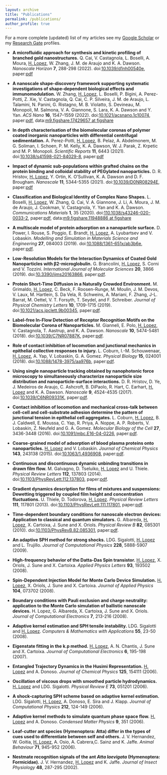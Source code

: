 ```yaml
---
layout: archive
title: "Publications"
permalink: /publications/
author_profile: true
---
```


<!--{% if author.googlescholar %}-->
<!--  You can also find my articles on <u><a href="{{author.googlescholar}}">my Google Scholar profile</a>.</u>-->
<!--{% endif %}-->

<!--{% include base_path %}-->

<!--{% for post in site.publications reversed %}-->
<!--  {% include archive-single.html %}-->
<!--{% endfor %}-->

For a more complete (updated) list of my articles see my <a href="{{author.googlescholar}}">Google Scholar</a> or my <a href="{{author.researchgate}}">Research Gate</a> profiles.

- **A microfluidic approach for synthesis and kinetic profiling of branched gold nanostructures.**
Q. Cai, V. Castagnola, L. Boselli, A. Moura, <u>H. Lopez</u>, W. Zhang, J. M. de Araujo  and  K. A. Dawson.
*Nanoscale Horizon* **7**, 288-298 (2022).
doi:[10.1039/d1nh00540e](https://doi.org/10.1039/D1NH00540E), paper:[pdf](http://henderlopez.github.io/files/d1nh00540e.pdf)

- **A nanoscale shape-discovery framework supporting systematic investigations of shape-dependent biological
effects and immunomodulation.**
W. Zhang, <u>H. Lopez</u>, L. Boselli, P. Bigini, A. Perez-Potti, Z. Xie, V.
Castagnola, Q. Cai, C. P. Silveira, J. M. de Araujo, L. Talamini, N. Panini,
G. Ristagno, M. B. Violatto, S. Devineau, M. Monopoli, M. Salmona, V. A.
Giannone, S. Lara, K. A. Dawson and Y. Yan.
*ACS Nano* **16**, 1547–1559 (2022).
doi:[10.1021/acsnano.1c10074](https://doi.org/10.1021/acsnano.1c10074), paper:[pdf](http://henderlopez.github.io/files/acsnano.1c10074.pdf),
data:[m9.figshare.17429657 at figshare](https://doi.org/10.6084/m9.figshare.17429657)


- **In depth characterisation of the biomolecular coronas of polymer
coated inorganic nanoparticles with differential centrifugal sedimentation.**
A. Perez-Potti, <u>H. Lopez</u>, B. Pelaz, A. Abdelmonem, M. G. Soliman, I.
Schoen, P. M. Kelly, K. A. Dawson, W. J. Parak, Z. Krpetic and M. P.
Monopoli.
*Scientific Reports* **11**, 6443 (2021).
doi:[10.1038/s41598-021-84029-8](https://doi.org/10.1038/s41598-021-84029-8), paper:[pdf](http://henderlopez.github.io/files/s41598-021-84029-8.pdf)

- **Impact of dynamic sub-populations within grafted chains on the protein binding and colloidal stability of PEGylated nanoparticles.**
D. R. Hristov, <u>H. Lopez</u>, Y. Ortin, K. O’Sullivan, K. A. Dawson and D. F.
Brougham.
*Nanoscale* **11**, 5344-5355 (2021).
doi:[10.1039/D0NR08294E](http://dx.doi.org/10.1039/D0NR08294E), paper:[pdf](http://henderlopez.github.io/files/d0nr08294e.pdf)

- **Classification and Biological Identity of Complex Nano Shapes.**
L. Boselli, <u>H. Lopez</u>, W. Zhang, Q. Cai, V. A. Giannone, J. Li, A. Moura,
J. M. de Araujo, J. Cookman, V. Castagnola, Y. Yan and K. A. Dawson.
*Communications Materials* **1**, 35 (2020).
doi:[110.1038/s43246-020-0033-2](https://doi.org/10.1038/s43246-020-0033-2), paper:[pdf](http://henderlopez.github.io/files/s43246-020-0033-2.pdf),
data:[m9.figshare.11948886 at figshare](https://doi.org/10.6084/m9.figshare.11948886)

- **A multiscale model of protein adsorption on a nanoparticle surface.**
D. Power, I. Rouse, S. Poggio, E. Brandt, <u>H. Lopez</u>, A. Lyubartsev and V. Lobaskin.
*Modelling and Simulation in Materials Science and Engineering* **27**, 084003 (2019).
doi:[10.1088/1361-651x/ab3b6e](https://doi.org/10.1088/1361-651x/ab3b6e), paper:[pdf](http://henderlopez.github.io/files/Power_2019_Modelling_Simul._Mater._Sci._Eng._27_084003.pdf).

- **Low-Resolution Models for the Interaction Dynamics of Coated Gold Nanoparticles with β2-microglobulin.**
G. Brancolini, <u>H. Lopez</u>, S. Corni and V. Tozzini.
*International Journal of Molecular Sciences* **20**, 3866 (2019).
doi:[10.3390/ijms20163866](https://doi.org/10.3390/ijms20163866), paper:[pdf](http://henderlopez.github.io/files/ijms-20-03866.pdf).

- **Protein Short-Time Diffusion in a Naturally Crowded Environment.**
M. Grimaldo, <u>H. Lopez</u>, C. Beck, F. Roosen-Runge, M. Moulin, J. M. Devos, V. Laux, M. Hartlein, 
S. Da Vela, R. Schweins, A. Mariani, F. Zhang, J-L. Barrat, M. Oettel, V. T. Forsyth, T. Seydel, and F. Schreiber.
*Journal of Physical Chemistry Letters* **10**, 1709-1715 (2019).
doi:[10.1021/acs.jpclett.9b00345](https://doi.org/10.1021/acs.jpclett.9b00345), paper:[pdf](http://henderlopez.github.io/files/acs.jpclett.9b00345.pdf).

- **Label-free In-Flow Detection of Receptor Recognition Motifs on the Biomolecular Corona of Nanoparticles.**
M. Gianneli, E. Polo, <u>H. Lopez</u>, V. Castagnola, T. Aastrup, and K. A. Dawson.
*Nanoscale* **10**, 5474-5481 (2018).
doi:[10.1039/C7NR07887K](https://doi.org/10.1039/C7NR07887K), paper:[pdf](http://henderlopez.github.io/files/c7nr07887k.pdf).

- **Role of contact inhibition of locomotion and junctional mechanics in epithelial collective responses to injury.**
L. Coburn, I.-M. Schouwenaar, <u>H. Lopez</u>, A. Yap, V. Lobaskin, G. A. Gomez.
*Physical Biology* **15**, 024001 (2018).
doi:[10.1088/1478-3975/aa976b](https://doi.org/10.1088/1478-3975/aa976b), paper:[pdf](http://henderlopez.github.io/files/Coburn_2018_Phys._Biol._15_024001.pdf).

- **Using single nanoparticle tracking obtained by nanophotonic force microscopy to simultaneously characterize nanoparticle size distribution and nanoparticle-surface interactions.**
D. R. Hristov, D. Ye, J. Medeiros de Araujo, C. Ashcroft, B. DiPaolo, R. Hart, C. Earhart, <u>H. Lopez</u> and K. A. Dawson.
*Nanoscale* **9**, 4524-4535 (2017).
doi:[10.1039/C6NR09331K](https://doi.org/10.1039/C6NR09331K), paper:[pdf](http://henderlopez.github.io/files/Using_single_nanoparticle_tracking_obtained_by_nan.pdf).

- **Contact inhibition of locomotion and mechanical cross-talk between cell-cell and cell-substrate adhesion determine the pattern of junctional tension in epithelial cell aggregates.** 
L. Coburn, <u>H. Lopez</u>, B. J. Caldwell, E. Moussa, C. Yap, R. Priya, A. Noppe, A. P. Roberts, V. Lobaskin, Z. Neufeld and G. A. Gomez.
*Molecular Biology of the Cell* **27**, 3436-3448 (2016).
doi:[10.1091/mbc.E16-04-0226](https://dx.doi.org/10.1091%2Fmbc.E16-04-0226), paper:[pdf](http://henderlopez.github.io/files/3436.pdf).

- **Coarse-grained model of adsorption of blood plasma proteins onto nanoparticles.**
<u>H. Lopez</u> and V. Lobaskin.
*Journal of Chemical Physics* **143**, 243138 (2015).
doi:[10.1063/1.4936908](https://doi.org/10.1063/1.4936908), paper:[pdf](http://henderlopez.github.io/files/Coarse-grained_model_of_adsorption_of_blood_plasma.pdf).

- **Continuous and discontinuous dynamic unbinding transitions in drawn film flow.**
M. Galvagno, D. Tseluiko, <u>H. Lopez</u> and U. Thiele.
*Physical Review Letters* **112**, 137803 (2014).
doi:[10.1103/PhysRevLett.112.137803](http://dx.doi.org/10.1103/PhysRevLett.112.137803), paper:[pdf](http://henderlopez.github.io/files/GTLT2014prl.pdf).

- **Gradient dynamics description for films of mixtures and suspensions: Dewetting triggered by coupled film height and concentration fluctuations.**
U. Thiele, D. Todorova, <u>H. Lopez</u>.
*Physical Review Letters* **111**, 117801 (2013).
doi:[10.1103/PhysRevLett.111.117801](http://dx.doi.org/10.1103/PhysRevLett.111.117801), paper:[pdf](http://henderlopez.github.io/files/ThTL2013prl.pdf).

- **Time-dependent boundary conditions for nanoscale electron devices: Application to classical and quantum simulators.**
G. Albareda, <u>H. Lopez</u>, X. Cartoixa, J. Sune and X. Oriols.
*Physical Review B* **82**, 085301 (2010).
doi:[10.1103/PhysRevB.82.085301](http://dx.doi.org/10.1103/PhysRevB.82.085301), paper:[pdf](http://henderlopez.github.io/files/albareda2010.pdf).

- **An adaptive SPH method for strong shocks.**
LDG. Sigalotti, <u>H. Lopez</u> and L. Trujillo.
*Journal of Computational Physics* **228**, 5888-5907 (2009).

- **High-frequency behavior of the Datta-Das Spin transistor.**
<u>H. Lopez</u>, X. Oriols, J. Sune and X. Cartoixa.
*Applied Physics Letters* **93**, 193502 (2008).

- **Spin-Dependent Injection Model for Monte Carlo Device Simulation.**
<u>H. Lopez</u>, X. Oriols, J. Sune and X. Cartoixa.
*Journal of Applied Physics* **104**, 073702 (2008).

- **Boundary conditions with Pauli exclusion and charge neutrality: application to the Monte Carlo simulation of ballistic nanoscale devices.**
H. Lopez</u>, G. Albareda, X. Cartoixa, J. Sune and X. Oriols.
*Journal of Computational Electronics* **7**, 213-216 (2008).

- **Adaptive kernel estimation and SPH tensile instability.** 
LDG. Sigalotti and <u>H. Lopez</u>.
*Computers & Mathematics with Applications* **55**, 23-50 (2008).

- **Eigenstate fitting in the k.p method.**
<u>H. Lopez</u>, A. N. Chantis, J. Sune and X. Cartoixa.
*Journal of Computational Electronics* **6**, 195-198 (2007).

- **Entangled Trajectory Dynamics in the Husimi Representation.**
<u>H. Lopez</u> and A. Donoso.
*Journal of Chemical Physics* **125**, 154111 (2006).

- **Oscillation of viscous drops with smoothed particle hydrodynamics.**
<u>H. Lopez</u> and LDG. Sigalotti.
*Physical Review E* **73**, 051201 (2006).

- **A shock-capturing SPH scheme based on adaptive kernel estimation.**
LDG. Sigalotti, <u>H. Lopez</u>, A. Donoso, E. Sira and J. Klapp.
*Journal of Computational Physics* **212**, 124-149 (2006).

- **Adaptive kernel methods to simulate quantum phase space flow.**
<u>H. Lopez</u> and A. Donoso.
*Condensed Matter Physics* **9**, 351 (2006).

- **Leaf-cutter ant species (Hymenoptera: Atta) differ in the types of cues used to differentiate between self and others.**
J. V. Hernandez, W. Goitia, <u>H. Lopez</u>, A. Osio, A. Cabrera,C. Sainz and K. Jaffe.
*Animal Behaviour* **71**, 945-952 (2006).

- **Nestmate recognition signals of the ant *Atta laevigata* (Hymenoptera: Formicidae).**
J. V. Hernandez, <u>H. Lopez</u> and K. Jaffe.
*Journal of Insect Physiology* **48**, 287-295 (2002).

